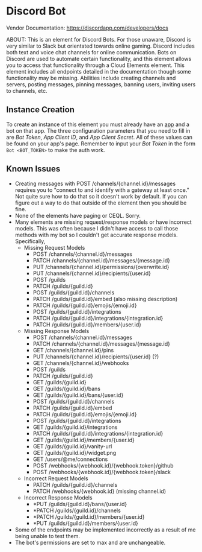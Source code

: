# Discord Bot

Vendor Documentation: https://discordapp.com/developers/docs

ABOUT: This is an element for Discord Bots. For those unaware, Discord is very similar to Slack but orientated towards online gaming. Discord includes both text and voice chat channels for online communication. Bots on Discord are used to automate certain functionality, and this element allows you to access that functionality through a Cloud Elements element.
This element includes all endpoints detailed in the documentation though some functionality may be missing. Abilities include creating channels and servers, posting messages, pinning messages, banning users, inviting users to channels, etc.

## Instance Creation

To create an instance of this element you must already have an [app](https://discordapp.com/developers/applications) and a bot on that app. The three configuration parameters that you need to fill in are *Bot Token*, *App Client ID*, and *App Client Secret*. All of these values can be found on your app's page. Remember to input your *Bot Token* in the form `Bot <BOT_TOKEN>` to make the auth work.

## Known Issues

- Creating messages with POST /channels/{channel.id}/messages requires you to "connect to and identify with a gateway at least once." Not quite sure how to do that so it doesn't work by default. If you can figure out a way to do that outside of the element then you should be fine.
- None of the elements have paging or CEQL. Sorry.
- Many elements are missing request/response models or have incorrect models. This was often because I didn't have access to call those methods with my bot so I couldn't get accurate response models. Specifically,
  - Missing Request Models
    - POST   /channels/{channel.id}/messages
    - PATCH  /channels/{channel.id}/messages/{message.id}
    - PUT    /channels/{channel.id}/permissions/{overwrite.id}
    - PUT    /channels/{channel.id}/recipients/{user.id}
    - POST   /guilds
    - PATCH  /guilds/{guild.id}
    - POST   /guilds/{guild.id}/channels
    - PATCH  /guilds/{guild.id}/embed (also missing description)
    - PATCH  /guilds/{guild.id}/emojis/{emoji.id}
    - POST   /guilds/{guild.id}/integrations
    - PATCH  /guilds/{guild.id}/integrations/{integration.id}
    - PATCH  /guilds/{guild.id}/members/{user.id}
  - Missing Response Models
    - POST   /channels/{channel.id}/messages
    - PATCH  /channels/{channel.id}/messages/{message.id}
    - GET    /channels/{channel.id}/pins
    - PUT    /channels/{channel.id}/recipients/{user.id} (?)
    - GET    /channels/{channel.id}/webhooks
    - POST   /guilds
    - PATCH  /guilds/{guild.id}
    - GET    /guilds/{guild.id}
    - GET    /guilds/{guild.id}/bans
    - GET    /guilds/{guild.id}/bans/{user.id}
    - POST   /guilds/{guild.id}/channels
    - PATCH  /guilds/{guild.id}/embed
    - PATCH  /guilds/{guild.id}/emojis/{emoji.id}
    - POST   /guilds/{guild.id}/integrations
    - GET    /guilds/{guild.id}/integrations
    - PATCH  /guilds/{guild.id}/integrations/{integration.id}
    - GET    /guilds/{guild.id}/members/{user.id}
    - GET    /guilds/{guild.id}/vanity-url
    - GET    /guilds/{guild.id}/widget.png
    - GET    /users/@me/connections
    - POST   /webhooks/{webhook.id}/{webhook.token}/github
    - POST   /webhooks/{webhook.id}/{webhook.token}/slack
  - Incorrect Request Models
    - PATCH  /guilds/{guild.id}/channels
    - PATCH  /webhooks/{webhook.id}   (missing channel.id)
  - Incorrect Response Models
    - *PUT   /guilds/{guild.id}/bans/{user.id}
    - *PATCH /guilds/{guild.id}/channels
    - *PATCH /guilds/{guild.id}/members/{user.id}
    - *PUT   /guilds/{guild.id}/members/{user.id}
- Some of the endpoints may be implemented incorrectly as a result of me being unable to test them.
- The bot's permissions are set to max and are unchangeable.
